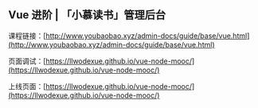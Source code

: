 ## Vue 进阶 | 「小慕读书」管理后台
课程链接：[http://www.youbaobao.xyz/admin-docs/guide/base/vue.html](http://www.youbaobao.xyz/admin-docs/guide/base/vue.html)

页面调试：[https://llwodexue.github.io/vue-node-mooc/](https://llwodexue.github.io/vue-node-mooc/)

上线页面：[https://llwodexue.github.io/vue-node-mooc/](https://llwodexue.github.io/vue-node-mooc/)

